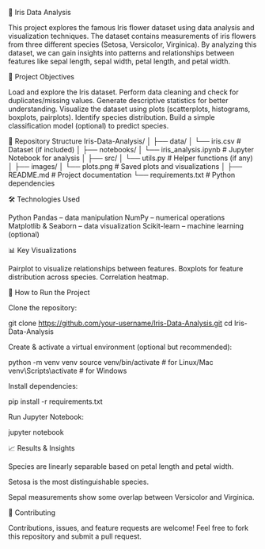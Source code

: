 🌸 Iris Data Analysis

This project explores the famous Iris flower dataset using data analysis and visualization techniques.
The dataset contains measurements of iris flowers from three different species (Setosa, Versicolor, Virginica). 
By analyzing this dataset, we can gain insights into patterns and relationships between features like sepal length, sepal width, petal length, and petal width.

📌 Project Objectives

Load and explore the Iris dataset.
Perform data cleaning and check for duplicates/missing values.
Generate descriptive statistics for better understanding.
Visualize the dataset using plots (scatterplots, histograms, boxplots, pairplots).
Identify species distribution.
Build a simple classification model (optional) to predict species.

📂 Repository Structure
Iris-Data-Analysis/
│
├── data/
│   └── iris.csv            # Dataset (if included)
│
├── notebooks/
│   └── iris_analysis.ipynb # Jupyter Notebook for analysis
│
├── src/
│   └── utils.py            # Helper functions (if any)
│
├── images/
│   └── plots.png           # Saved plots and visualizations
│
├── README.md               # Project documentation
└── requirements.txt        # Python dependencies

🛠️ Technologies Used

Python
Pandas – data manipulation
NumPy – numerical operations
Matplotlib & Seaborn – data visualization
Scikit-learn – machine learning (optional)

📊 Key Visualizations

Pairplot to visualize relationships between features.
Boxplots for feature distribution across species.
Correlation heatmap.

🚀 How to Run the Project

Clone the repository:

git clone https://github.com/your-username/Iris-Data-Analysis.git
cd Iris-Data-Analysis


Create & activate a virtual environment (optional but recommended):

python -m venv venv
source venv/bin/activate   # for Linux/Mac
venv\Scripts\activate      # for Windows


Install dependencies:

pip install -r requirements.txt


Run Jupyter Notebook:

jupyter notebook

📈 Results & Insights

Species are linearly separable based on petal length and petal width.

Setosa is the most distinguishable species.

Sepal measurements show some overlap between Versicolor and Virginica.

🤝 Contributing

Contributions, issues, and feature requests are welcome!
Feel free to fork this repository and submit a pull request.
